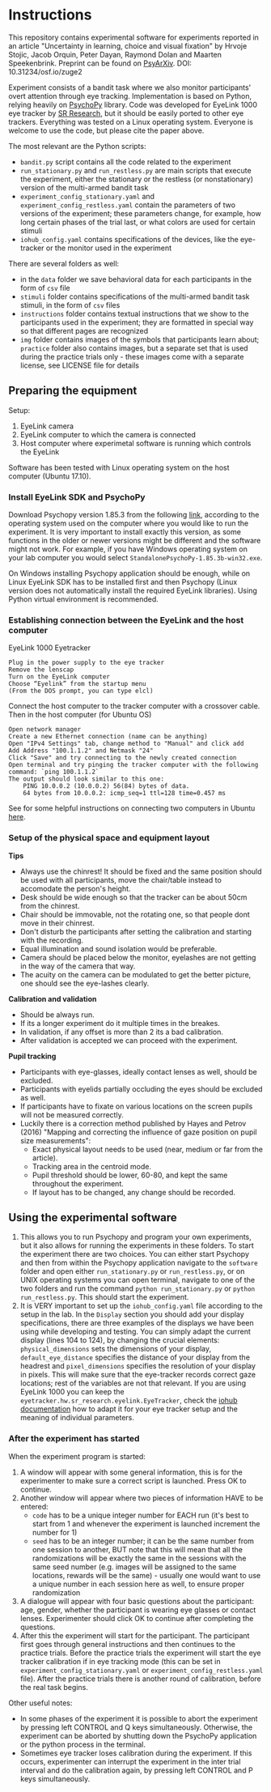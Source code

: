 # Instructions 

This repository contains experimental software for experiments reported in an article "Uncertainty in learning, choice and visual fixation" by Hrvoje Stojic, Jacob Orquin, Peter Dayan, Raymond Dolan and Maarten Speekenbrink. Preprint can be found on [PsyArXiv](https://psyarxiv.com/zuge2). DOI: 10.31234/osf.io/zuge2

Experiment consists of a bandit task where we also monitor participants' overt attention through eye tracking. Implementation is based on Python, relying heavily on [PsychoPy](https://www.psychopy.org/) library. Code was developed for EyeLink 1000 eye tracker by [SR Research](https://www.sr-research.com/), but it should be easily ported to other eye trackers. Everything was tested on a Linux operating system. Everyone is welcome to use the code, but please cite the paper above.

The most relevant are the Python scripts:  
- `bandit.py` script contains all the code related to the experiment  
- `run_stationary.py` and `run_restless.py` are main scripts that execute the experiment, either the stationary or the restless (or nonstationary) version of the multi-armed bandit task  
- `experiment_config_stationary.yaml` and `experiment_config_restless.yaml` contain the parameters of two versions of the experiment; these parameters change, for example, how long certain phases of the trial last, or what colors are used for certain stimuli  
- `iohub_config.yaml` contains specifications of the devices, like the eye-tracker or the monitor used in the experiment  

There are several folders as well:  
- in the `data` folder we save behavioral data for each participants in the form of `csv` file  
- `stimuli` folder contains specifications of the multi-armed bandit task stimuli, in the form of `csv` files    
- `instructions` folder contains textual instructions that we show to the participants used in the experiment; they are formatted in special way so that different pages are recognized  
- `img` folder contains images of the symbols that participants learn about; `practice` folder also contains images, but a separate set that is used during the practice trials only - these images come with a separate license, see LICENSE file for details   


## Preparing the equipment

Setup:  
1. EyeLink camera
2. EyeLink computer to which the camera is connected
3. Host computer where experimetal software is running which controls the EyeLink 

Software has been tested with Linux operating system on the host computer (Ubuntu 17.10).


### Install EyeLink SDK and PsychoPy

Download Psychopy version 1.85.3 from the following [link](https://github.com/psychopy/psychopy/releases), according to the operating system used on the computer where you would like to run the experiment. It is very important to install exactly this version, as some functions in the older or newer versions might be different and the software might not work. For example, if you have Windows operating system on your lab computer you would select `StandalonePsychoPy-1.85.3b-win32.exe`.   

On Windows installing Psychopy application should be enough, while on Linux EyeLink SDK has to be installed first and then Psychopy (Linux version does not automatically install the required EyeLink libraries). Using Python virtual environment is recommended.


### Establishing connection between the EyeLink and the host computer

EyeLink 1000 Eyetracker

    Plug in the power supply to the eye tracker
    Remove the lenscap
    Turn on the EyeLink computer
    Choose “Eyelink” from the startup menu
    (From the DOS prompt, you can type elcl) 

Connect the host computer to the tracker computer with a crossover cable. Then in the host computer (for Ubuntu OS)

    Open network manager 
    Create a new Ethernet connection (name can be anything)
    Open "IPv4 Settings" tab, change method to "Manual" and click add
    Add Address "100.1.1.2" and Netmask "24"
    Click "Save" and try connecting to the newly created connection
    Open terminal and try pinging the tracker computer with the following command: `ping 100.1.1.2`
    The output should look similar to this one:
        PING 10.0.0.2 (10.0.0.2) 56(84) bytes of data.
        64 bytes from 10.0.0.2: icmp_seq=1 ttl=128 time=0.457 ms

See for some helpful instructions on connecting two computers in Ubuntu [here](https://askubuntu.com/questions/22835/how-to-network-two-ubuntu-computers-using-ethernet-without-a-router).


### Setup of the physical space and equipment layout

**Tips**  
- Always use the chinrest! It should be fixed and the same position should be used with all participants, move the chair/table instead to accomodate the person's height.  
- Desk should be wide enough so that the tracker can be about 50cm from the chinrest.  
- Chair should be immovable, not the rotating one, so that people dont move in their chinrest.  
- Don't disturb the participants after setting the calibration and starting with the recording.   
- Equal illumination and sound isolation would be preferable. 
- Camera should be placed below the monitor, eyelashes are not getting in the way of the camera that way.  
- The acuity on the camera can be modulated to get the better picture, one should see the eye-lashes clearly.  

**Calibration and validation**
- Should be always run.  
- If its a longer experiment do it multiple times in the breakes.  
- In validation, if any offset is more than 2 its a bad calibration.    
- After validation is accepted we can proceed with the experiment.    

**Pupil tracking**  
- Participants with eye-glasses, ideally contact lenses as well, should be excluded.  
- Participants with eyelids partially occluding the eyes should be excluded as well.    
- If participants have to fixate on various locations on the screen pupils will not be measured correctly.  
- Luckily there is a correction method published by Hayes and Petrov (2016) "Mapping and correcting the influence of gaze position on pupil size measurements":  
    - Exact physical layout needs to be used (near, medium or far from the article).  
    - Tracking area in the centroid mode.  
    - Pupil threshold should be lower, 60-80, and kept the same throughout the experiment.  
    - If layout has to be changed, any change should be recorded.  


## Using the experimental software

1. This allows you to run Psychopy and program your own experiments, but it also allows for running the experiments in these folders. To start the experiment there are two choices. You can either start Psychopy and then from within the Psychopy application navigate to the `software` folder and open either `run_stationary.py` or `run_restless.py`, or on UNIX operating systems you can open terminal, navigate to one of the two folders and run the command `python run_stationary.py` or `python run_restless.py`. This should start the experiment.  
2. It is VERY important to set up the `iohub_config.yaml` file according to the setup in the lab. In the `Display` section you should add your display specifications, there are three examples of the displays we have been using while developing and testing. You can simply adapt the current display (lines 104 to 124), by changing the crucial elements: `physical_dimensions` sets the dimensions of your display, `default_eye_distance` specifies the distance of your display from the headrest and `pixel_dimensions` specifies the resolution of your display in pixels. This will make sure that the eye-tracker records correct gaze locations; rest of the variables are not that relevant. If you are using EyeLink 1000 you can keep the `eyetracker.hw.sr_research.eyelink.EyeTracker`, check the [iohub documentation](http://www.isolver-solutions.com/iohubdocs/iohub/api_and_manual/iohub_process/config_files.html) how to adapt it for your eye tracker setup and the meaning of individual parameters. 


### After the experiment has started

When the experiment program is started:  
1. A window will appear with some general information, this is for the experimenter to make sure a correct script is launched. Press OK to continue.  
2. Another window will appear where two pieces of information HAVE to be entered: 
    - `code` has to be a unique integer number for EACH run (it's best to start from 1 and whenever the experiment is launched increment the number for 1)  
    - `seed` has to be an integer number; it can be the same number from one session to another, BUT note that this will mean that all the randomizations will be exactly the same in the sessions with the same seed number (e.g. images will be assigned to the same locations, rewards will be the same) - usually one would want to use a unique number in each session here as well, to ensure proper randomization  
3. A dialogue will appear with four basic questions about the participant: age, gender, whether the participant is wearing eye glasses or contact lenses. Experimenter should click OK to continue after completing the questions.  
4. After this the experiment will start for the participant. The participant first goes through general instructions and then continues to the practice trials. Before the practice trials the experiment will start the eye tracker calibration if in eye tracking mode (this can be set in `experiment_config_stationary.yaml` or `experiment_config_restless.yaml` file). After the practice trials there is another round of calibration, before the real task begins.   

Other useful notes:  
- In some phases of the experiment it is possible to abort the experiment by pressing left CONTROL and Q keys simultaneously. Otherwise, the experiment can be aborted by shutting down the PsychoPy application or the python process in the terminal.  
- Sometimes eye tracker loses calibration during the experiment. If this occurs, experimenter can interrupt the experiment in the inter trial interval and do the calibration again, by pressing left CONTROL and P keys simultaneously.
